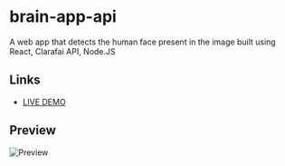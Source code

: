 # brain-app-api
 
A web app that detects the human face present in the image built using React, Clarafai API, Node.JS

## Links
- [LIVE DEMO](https://brain--app.herokuapp.com)

## Preview
![Preview](BrainApp.png)

